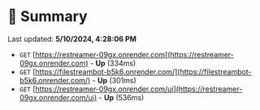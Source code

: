 # 📖 Summary
Last updated: **5/10/2024, 4:28:06 PM**

- `GET` [https://restreamer-09gx.onrender.com](https://restreamer-09gx.onrender.com) - **Up** (334ms)
- `GET` [https://filestreambot-b5k6.onrender.com/](https://filestreambot-b5k6.onrender.com/) - **Up** (301ms)
- `GET` [https://restreamer-09gx.onrender.com/ui](https://restreamer-09gx.onrender.com/ui) - **Up** (536ms)
